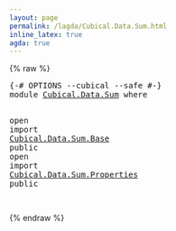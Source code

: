 ```yaml
---
layout: page
permalink: /lagda/Cubical.Data.Sum.html
inline_latex: true
agda: true
---
```

<body>
{% raw %}
<pre class="Agda">
<a id="1" class="Symbol">{-#</a> <a id="5" class="Keyword">OPTIONS</a> <a id="13" class="Pragma">--cubical</a> <a id="23" class="Pragma">--safe</a> <a id="30" class="Symbol">#-}</a>
<a id="34" class="Keyword">module</a> <a id="41" href="Cubical.Data.Sum.html" class="Module">Cubical.Data.Sum</a> <a id="58" class="Keyword">where</a>

<a id="65" class="Keyword">open</a> <a id="70" class="Keyword">import</a> <a id="77" href="Cubical.Data.Sum.Base.html" class="Module">Cubical.Data.Sum.Base</a> <a id="99" class="Keyword">public</a>
<a id="106" class="Keyword">open</a> <a id="111" class="Keyword">import</a> <a id="118" href="Cubical.Data.Sum.Properties.html" class="Module">Cubical.Data.Sum.Properties</a> <a id="146" class="Keyword">public</a>

</pre>
{% endraw %}
</body>